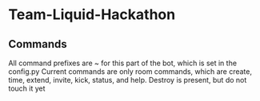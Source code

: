 # Team-Liquid-Hackathon

## Commands
All command prefixes are ~ for this part of the bot, which is set in the config.py
Current commands are only room commands, which are create, time, extend, invite, kick, status, and help.
Destroy is present, but do not touch it yet